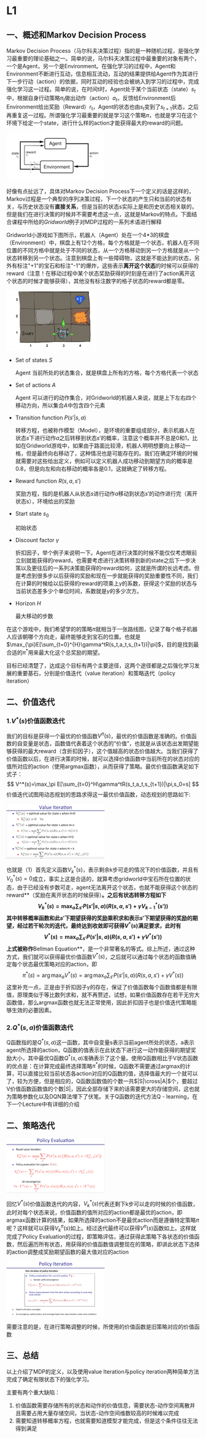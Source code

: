# L1

## 一、概述和Markov Decision Process

Markov Decision Process（马尔科夫决策过程）指的是一种随机过程，是强化学习最重要的理论基础之一。简单的说，马尔科夫决策过程中最重要的对象有两个，一个是Agent，另一个是Environment。在强化学习的过程中，Agent和Environment不断进行互动，信息相互流动，互动的结果提供给Agent作为其进行下一步行动（action）的依据，同时互动的经验也会被纳入到学习的过程中，完成强化学习这一过程。简单的说，在时间t时，Agent处于某个当前状态（state）$s_t$中，根据自身行动策略$\pi_t$做出动作（action）$a_t$，反馈给Environment后Environment给出奖励（Reward）$r_t$，Agent的状态也由$s_t$变到了$s_{t+1}$状态，之后再重复这一过程。所谓强化学习最重要的就是学习这个策略$\pi$，也就是学习在这个环境下给定一个state，进行什么样的action才能获得最大的reward的问题。

<img src="RLimage/MDP.png" alt="MDP" style="zoom:25%;" />

好像有点扯远了，具体对Markov Decision Process下一个定义的话是这样的，Markov过程是一个典型的序列决策过程，下一个状态的产生只和当前的状态有关，与历史状态没有**直接关系**，但是当前的状态s实际上是和历史状态相关联的，但是我们在进行决策的时候并不需要考虑这一点，这就是Markov的特点。下面结合课程中所给的$Gridworld$例子对MDP过程的一系列术语进行解释

Gridworld小游戏如下图所示，机器人（Agent）处在一个4*3的棋盘（Environment）中，棋盘上有12个方格，每个方格就是一个状态，机器人在不同位置的不同方格中就是处于不同的状态，从一个方格移动到另一个方格就是从一个状态转移到另一个状态。注意到棋盘上有一些障碍物，这就是不能达到的状态，另外有标注"+1"的宝石和标注"-1"的爆炸，这些表示**离开这个状态**的时候可以获得的reward（注意！在移动过程中某个状态奖励获得的时刻是在进行了action离开这个状态的时候才能够获得），其他没有标注数字的格子状态的reward都是零。

<img src="RLimage/gridworld.png" alt="gridworld" style="zoom:25%;" />

* Set of states $S$

  Agent 当前所处的状态集合，就是棋盘上所有的方格，每个方格代表一个状态

* Set of actions $A$

  Agent 可以进行的动作集合，对Gridworld的机器人来说，就是上下左右四个移动方向，所以集合$A$中包含四个元素

* Transition function $P(s'|s, a)$

  转移方程，也被称作模型（Model），是环境的重要组成部分，表示机器人在状态$s$下进行动作$a$之后转移到状态$s'$的概率，注意这个概率并不总是0和1，比如在Gridworld游戏中，如果由于路面比较滑，机器人明明想要向上移动一格，但是最终向右移动了，这种情况也是可能存在的。我们在确定环境的时候就需要对这些给出定义，例如可以定义机器人成功移动到期望方向的概率是0.8，但是向左和向右移动的概率各是0.1，这就确定了转移方程。

* Reward function $R(s, a, s')$

  奖励方程，指的是机器人从状态$s$进行动作$a$移动到状态$s'$的动作进行完（离开状态s），环境给出的奖励

* Start state $s_0$

  初始状态

* Discount factor $\gamma$

  折扣因子，举个例子来说明一下。Agent在进行决策的时候不能仅仅考虑眼前立刻就能获得的reward，也需要考虑进行决策转移到新的state之后下一步决策以及更往后的一系列决策能获得的reward如何，这就是所谓的长远考虑。但是考虑到很多步以后获得的奖励和现在一步就能获得的奖励重要性不同，我们在计算的时候给以后获得的reward的项乘上$\gamma$的系数，获得这个奖励的状态与当前状态差多少个单位时间，系数就是$\gamma$的多少次方。

* Horizon $H$

  最大移动的步数

在这个游戏中，我们希望学的的策略$\pi$就相当于一张路线图，记录了每个格子机器人应该朝哪个方向走，最终能够走到宝石的位置。也就是$\max_{\pi}E[\sum_{t=0}^{H}\gamma^tR(s_t,a_t,s_{t+1})|\pi]$，目的是找到最合适的$\pi^*$用来最大化这个总奖励的期望。

目标已经清楚了，达成这个目标有两个主要途径，这两个途径都是之后强化学习发展的重要基石，分别是价值迭代（value iteration）和策略迭代（policy iteration）

## 二、价值迭代

### 1.$V^*(s)$价值函数迭代

我们的目标是获得一个最优的价值函数$V^\pi(s)$，最优的价值函数是准确的。价值函数的自变量是状态，函数值代表着这个状态的“价值”，也就是从该状态出发期望能够获得的最大reward（含折扣因子），这个值越高的状态价值越大。当我们获得了价值函数以后，在进行决策的时候，就可以选择价值函数中当前所在的状态对应的值所对应的action（使用argmax函数），从而获得了策略。最优价值函数满足如下式子：
$$
V^*(s)=\max_\pi E[\sum_{t=0}^H\gamma^tR(s_t,a_t,s_{t+1})|\pi,s_0=s]
$$
价值迭代试图用动态规划的思路求得这一最优价值函数，动态规划的思路如下:

<img src="RLimage/value_iteration.png" alt="value_iteration" style="zoom:25%;" />



也就是（1）首先定义函数$V_k^*(s)$，表示剩余k步可走的情况下的价值函数，并且有$V_0^*(s)=0$成立，事实上这是合适的，就算考虑gridworld中宝石所在位置的状态，由于已经没有步数可走，agent无法离开这个状态，也就不能获得这个状态的reward**（奖励在离开状态的时候获得）**。之后有状态转移方程如下
$$
V_k^*(s)=\max_a\sum_{s'}P(s'|s,a)(R(s,a,s')+\gamma V_{k-1}^*(s'))
$$
其中转移概率函数和此$s'$下期望获得的奖励乘积求和表示$s'$下期望获得的奖励的期望，经过若干轮次的迭代，最终达到收敛即可获得$V^*(s)$满足要求，此时有
$$
V^*(s)=\max_a\sum_{s'}P(s'|s,a)(R(s,a,s')+\gamma V^*(s'))
$$
上式被称作**Bellman Equation**，是一个非常著名的等式。综上所述，通过这种方式，我们就可以获得最优价值函数$V^*(s)$，之后就可以通过每个状态的函数值确定每个状态最优策略对应的action，即
$$
\pi^*(s) = \arg\max_aV^*(s) = \arg\max_a\sum_{s'}P(s'|s,a)(R(s,a,s')+\gamma V^*(s))
$$
这里补充一点，正是由于折扣因子$\gamma$的存在，保证了价值函数每个函数值都是有限值，原理类似于等比数列求和，就不再赘述，试想，如果价值函数存在若干无穷大函数值，那么argmax函数也就无法正常使用，因此折扣因子也是价值迭代策略能够生效的必要因素。

### 2.$Q^*(s,a)$价值函数迭代

Q函数指的是$Q^*(s,a)$这一函数，其中自变量s表示当前agent所处的状态，a表示agent所选择的action，Q函数的值表示在此状态下进行这一动作能获得的期望奖励大小，其中最优Q函数$Q^*(s,a)$准确表示了这个量。使用Q函数相比于V状态函数的优点是：在计算完成最终选择策略$\pi^*$的时候，Q函数不需要通过argmax的计算，可以直接比较当前状态各action对应的Q函数的值，选择值最大的一个就可以了，较为方便，但是相应的，Q函数函数值的个数一共$|S|\cross|A|$个，要超过V价值函数函数值的个数$|S|$，因此全部存储下来的话需要更大的存储空间，这也就为策略参数化以及DQN算法埋下了伏笔。关于Q函数的迭代方法Q - learning，在下一个Lecture中有详细的介绍

## 二、策略迭代

<img src="RLimage/policy_evaluation.png" alt="policy_evaluation" style="zoom:25%;" />

回忆$V^*(s)$价值函数迭代的内容，$V^*_k(s)$代表还剩下k步可以走的时候的价值函数，此时对每个状态来说，价值函数的值所对应的action都是最优的action，即argmax函数计算的结果，如果所选择的action不是最优action而是遵循特定策略$\pi$呢？这样就可以获得$V^{\pi}_k(s)$如上。经过迭代最终可以获得$V^{\pi}(s)$函数如上。这样就完成了Policy Evaluation的过程，即策略评估，通过获得此策略下各状态的价值函数，然后遍历所有状态，用获得的价值函数值调整现在的策略，即讲此状态下选择的action调整成奖励期望函数的最大值对应的action

<img src="RLimage/policy_iteration.png" alt="policy_iteration" style="zoom:25%;" />

需要注意的是，在进行策略调整的时候，所使用的价值函数是旧策略对应的价值函数

## 三、总结

以上介绍了MDP的定义，以及使用value Iteration与policy iteration两种简单方法完成了确定有限状态下的强化学习。

主要有两个重大缺陷：

1. 价值函数需要存储所有的状态和动作的价值信息，需要状态-动作空间离散并且需要占用大量存储空间，当状态-动作空间维数较高的时候难以完成
2. 需要知道转移概率方程，也就需要知道模型才能完成，但是这个条件往往无法得到满足







